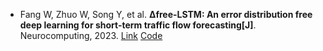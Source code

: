 * Fang W, Zhuo W, Song Y, et al. <b>Δfree-LSTM: An error distribution free deep learning for short-term traffic flow forecasting[J]</b>. Neurocomputing, 2023. [Link](https://www.sciencedirect.com/science/article/pii/S0925231223000164) [Code](https://github.com/541764418/Delta-free-LSTM)

